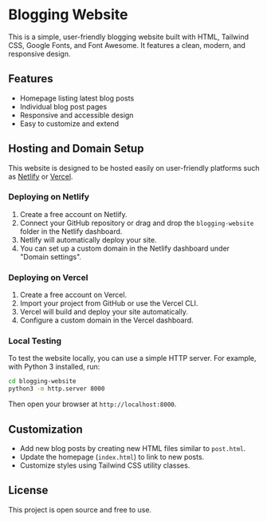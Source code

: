 # Blogging Website

This is a simple, user-friendly blogging website built with HTML, Tailwind CSS, Google Fonts, and Font Awesome. It features a clean, modern, and responsive design.

## Features

- Homepage listing latest blog posts
- Individual blog post pages
- Responsive and accessible design
- Easy to customize and extend

## Hosting and Domain Setup

This website is designed to be hosted easily on user-friendly platforms such as [Netlify](https://www.netlify.com/) or [Vercel](https://vercel.com/).

### Deploying on Netlify

1. Create a free account on Netlify.
2. Connect your GitHub repository or drag and drop the `blogging-website` folder in the Netlify dashboard.
3. Netlify will automatically deploy your site.
4. You can set up a custom domain in the Netlify dashboard under "Domain settings".

### Deploying on Vercel

1. Create a free account on Vercel.
2. Import your project from GitHub or use the Vercel CLI.
3. Vercel will build and deploy your site automatically.
4. Configure a custom domain in the Vercel dashboard.

### Local Testing

To test the website locally, you can use a simple HTTP server. For example, with Python 3 installed, run:

```bash
cd blogging-website
python3 -m http.server 8000
```

Then open your browser at `http://localhost:8000`.

## Customization

- Add new blog posts by creating new HTML files similar to `post.html`.
- Update the homepage (`index.html`) to link to new posts.
- Customize styles using Tailwind CSS utility classes.

## License

This project is open source and free to use.
